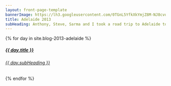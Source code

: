 ```yaml
---
layout: front-page-template
bannerImage: https://lh3.googleusercontent.com/0TGnL5YfkXkYmjZ8M-NJ8cvug8bKkRk6O01Xt3-mPnAgkZui9veBaJzY3r4K3bKJHGGJBfaTaRzjP3GWxZgoLmzYaa0G_7dI07oaF-ELClmlWarzy-ISy5RPOkktxYIY06pTN4EUYg
title: Adelaide 2013
subHeading: Anthony, Steve, Sarma and I took a road trip to Adelaide to see the Pandas. They are so cute.
---
```


<div class="text-uppercase adventure-list experience">
  {% for day in site.blog-2013-adelaide %}
    <div class="col-md-6 col-sm-6 animated fadeInUp" data-wow-delay="0.1s" data-wow-duration="1s">
      <a href="{{day.url | prepend: site.baseurl}}">
        <img src="{{ day.bannerImage }}"  alt="" class="img-responsive">
        <div class="overlay-lnk text-uppercase text-center">
          <i class="icon icon-streetsign"></i>
          <h5>{{ day.title }}</h5>
          <h6>{{ day.subHeading }}</h6>
        </div>
      </a>
    </div>
  {% endfor %}
</div>
